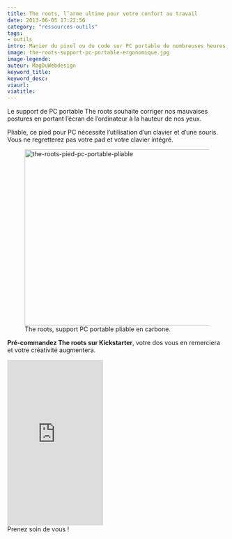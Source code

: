 ```yaml
---
title: The roots, l’arme ultime pour votre confort au travail
date: 2013-06-05 17:22:56
category: "ressources-outils"
tags:
- outils
intro: Manier du pixel ou du code sur PC portable de nombreuses heures peut s'avérer une torture pour notre dos et notre nuque.
image: the-roots-support-pc-portable-ergonomique.jpg
image-legende:
auteur: MagDuWebdesign
keyword_title:
keyword_desc:
viaurl:
viatitle:
---
```


<p>Le support de PC portable The roots souhaite corriger nos mauvaises postures en portant l’écran de l’ordinateur à la hauteur de nos yeux.</p>
<p>Pliable, ce pied pour PC nécessite l’utilisation d’un clavier et d’une souris. Vous ne regretterez pas votre pad et votre clavier intégré.</p>
<figure>
  <img class="left" src="https://s3-eu-west-1.amazonaws.com/mdw-images/large/the-roots-pied-pc-portable-pliable.jpg" alt="the-roots-pied-pc-portable-pliable" width="555" height="404">
  <figcaption>The roots, support PC portable pliable en carbone.</figcaption>
</figure>
<p style="text-align: left;"><strong>Pré-commandez The roots sur Kickstarter</strong>, votre dos vous en remerciera et votre créativité augmentera.</p>
<p><iframe src="http://www.kickstarter.com/projects/86285180/the-roost-saving-your-neck-and-back-from-your-lapt/widget/card.html" frameborder="0" width="220" height="380"></iframe><br>
Prenez soin de vous !</p>
